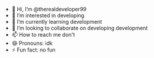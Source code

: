 - 👋 Hi, I’m @therealdeveloper99
- 👀 I’m interested in developing
- 🌱 I’m currently learning development
- 💞️ I’m looking to collaborate on developing development
- 📫 How to reach me don't
- 😄 Pronouns: idk
- ⚡ Fun fact: no fun
